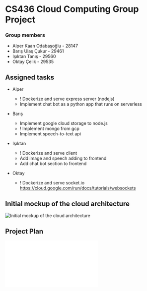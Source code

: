 # CS436 Cloud Computing Group Project

### Group members
* Alper Kaan Odabaşoğlu - 28147
* Barış Ulaş Çukur - 29461
* Işıktan Tanış - 29560
* Oktay Çelik - 29535

## Assigned tasks

* Alper
    * ! Dockerize and serve express server (nodejs)
    * Implement chat bot as a python app that runs on serverless

* Barış
    * Implement google cloud storage to node.js
    * ! Implement mongo from gcp
    * Implement speech-to-text api

* Işıktan
    * ! Dockerize and serve client
    * Add image and speech adding to frontend
    * Add chat bot section to frontend

* Oktay
    * ! Dockerize and serve socket.io https://cloud.google.com/run/docs/tutorials/websockets


## Initial mockup of the cloud architecture

![Initial mockup of the cloud architecture](https://imgur.com/a/rN6CFdx)

## Project Plan 

![Project Plan](./CS436%20Project%20Plan.pdf)

